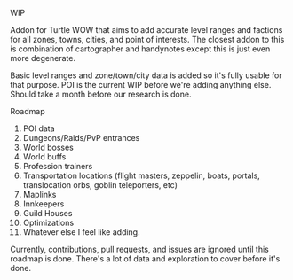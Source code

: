 WIP

Addon for Turtle WOW that aims to add accurate level ranges and factions for all zones, towns, cities, and point of interests.
The closest addon to this is combination of cartographer and handynotes except this is just even more degenerate.

Basic level ranges and zone/town/city data is added so it's fully usable for that purpose.
POI is the current WIP before we're adding anything else. Should take a month before our research is done.


Roadmap

1. POI data
2. Dungeons/Raids/PvP entrances
3. World bosses
4. World buffs
5. Profession trainers
6. Transportation locations (flight masters, zeppelin, boats, portals, translocation orbs, goblin teleporters, etc)
7. Maplinks
8. Innkeepers
9. Guild Houses
10. Optimizations
11. Whatever else I feel like adding.

Currently, contributions, pull requests, and issues are ignored until this roadmap is done. There's a lot of data and exploration to cover before it's done.

